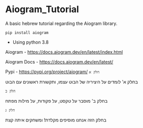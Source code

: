 # Aiogram_Tutorial

A basic hebrew tutorial regarding the Aiogram library. 

`pip install aiogram` 

- Using python 3.8

Aiogram - https://docs.aiogram.dev/en/latest/index.html

Aiogram Docs - https://docs.aiogram.dev/en/latest/

Pypi - https://pypi.org/project/aiogram/
`חלק א`

בחלק א' לומדים על היציריה של הבוט עצמו, ותקשורת ראשונים עם הבוט

`חלק ב`

בחלק ב' מוסבר על טקסט, על פקודות, על מילות מפתח

`חלק ג`

בחלק הזה אנחנו מוסיפים מקלדת! ומשחקים איתה קצת

